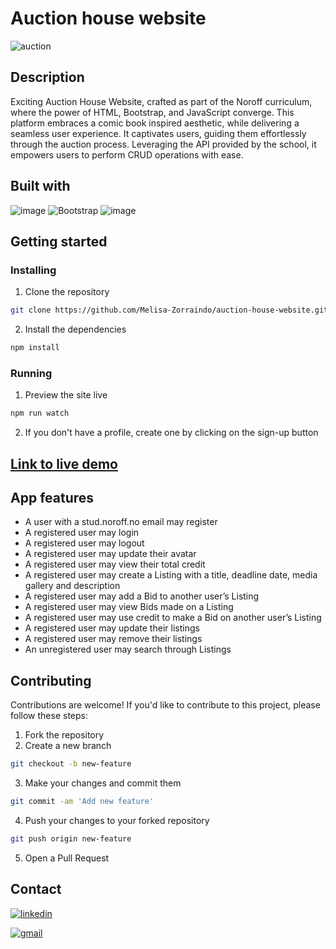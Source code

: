 # Auction house website
![auction](https://github.com/Melisa-Zorraindo/auction-house-website/assets/76968122/682e3f9d-f446-412f-8cd7-8a4eeb661b2b)

## Description

Exciting Auction House Website, crafted as part of the Noroff curriculum, where the power of HTML, Bootstrap, and JavaScript converge. This platform embraces a comic book inspired aesthetic, while delivering a seamless user experience. It captivates users, guiding them effortlessly through the auction process. Leveraging the API provided by the school, it empowers users to perform CRUD operations with ease.

## Built with

![image](https://img.shields.io/badge/HTML5-E34F26?style=for-the-badge&logo=html5&logoColor=white)
![Bootstrap](https://img.shields.io/badge/bootstrap-%238511FA.svg?style=for-the-badge&logo=bootstrap&logoColor=white)
![image](https://img.shields.io/badge/JavaScript-323330?style=for-the-badge&logo=javascript&logoColor=F7DF1E)

## Getting started

### Installing

1. Clone the repository
```bash
git clone https://github.com/Melisa-Zorraindo/auction-house-website.git
```

2. Install the dependencies
```bash
npm install
```

### Running

1. Preview the site live
```bash
npm run watch
```

2. If you don't have a profile, create one by clicking on the sign-up button

## [Link to live demo](https://fluffy-shortbread-738c45.netlify.app/)

## App features

- A user with a stud.noroff.no email may register
- A registered user may login
- A registered user may logout
- A registered user may update their avatar
- A registered user may view their total credit
- A registered user may create a Listing with a title, deadline date, media gallery and description
- A registered user may add a Bid to another user’s Listing
- A registered user may view Bids made on a Listing
- A registered user may use credit to make a Bid on another user’s Listing
- A registered user may update their listings
- A registered user may remove their listings
- An unregistered user may search through Listings

## Contributing

Contributions are welcome! If you'd like to contribute to this project, please follow these steps:

1. Fork the repository
2. Create a new branch
```bash
git checkout -b new-feature
```
3. Make your changes and commit them
```bash
git commit -am 'Add new feature'
```
4. Push your changes to your forked repository
```bash
git push origin new-feature
```
5. Open a Pull Request

## Contact

[![linkedin](https://img.shields.io/badge/LinkedIn-0077B5?style=for-the-badge&logo=linkedin&logoColor=white)](https://www.linkedin.com/in/melisa-zorraindo-81719618b/)

[![gmail](https://img.shields.io/badge/Gmail-D14836?style=for-the-badge&logo=gmail&logoColor=white)](mailto:melisa.zorraindo@gmail.com)


